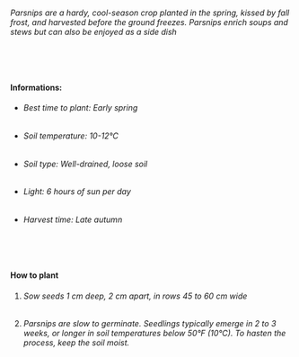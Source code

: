 ###### Parsnips are a hardy, cool-season crop planted in the spring, kissed by fall frost, and harvested before the ground freezes. Parsnips enrich soups and stews but can also be enjoyed as a side dish

###### ‎

#### Informations:

-   ###### Best time to plant: Early spring
-   ###### Soil temperature: 10-12°C
-   ###### Soil type: Well-drained, loose soil
-   ###### Light: 6 hours of sun per day
-   ###### Harvest time: Late autumn

###### ‎

#### How to plant

1. ###### Sow seeds 1 cm deep, 2 cm apart, in rows 45 to 60 cm wide
2. ###### Parsnips are slow to germinate. Seedlings typically emerge in 2 to 3 weeks, or longer in soil temperatures below 50°F (10°C). To hasten the process, keep the soil moist.
